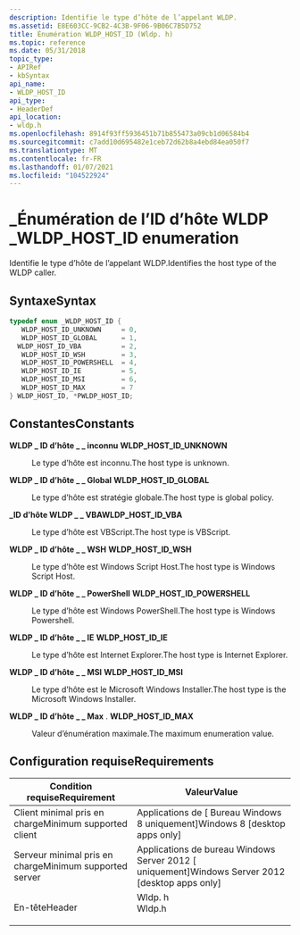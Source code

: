 ```yaml
---
description: Identifie le type d’hôte de l’appelant WLDP.
ms.assetid: E8E603CC-9CB2-4C3B-9F06-9B06C7B5D752
title: Énumération WLDP_HOST_ID (Wldp. h)
ms.topic: reference
ms.date: 05/31/2018
topic_type:
- APIRef
- kbSyntax
api_name:
- WLDP_HOST_ID
api_type:
- HeaderDef
api_location:
- wldp.h
ms.openlocfilehash: 8914f93ff5936451b71b855473a09cb1d06584b4
ms.sourcegitcommit: c7add10d695482e1ceb72d62b8a4ebd84ea050f7
ms.translationtype: MT
ms.contentlocale: fr-FR
ms.lasthandoff: 01/07/2021
ms.locfileid: "104522924"
---
```

# <a name="wldp_host_id-enumeration"></a><span data-ttu-id="372c5-103">\_Énumération de l’ID d’hôte WLDP \_</span><span class="sxs-lookup"><span data-stu-id="372c5-103">WLDP\_HOST\_ID enumeration</span></span>

<span data-ttu-id="372c5-104">Identifie le type d’hôte de l’appelant WLDP.</span><span class="sxs-lookup"><span data-stu-id="372c5-104">Identifies the host type of the WLDP caller.</span></span>

## <a name="syntax"></a><span data-ttu-id="372c5-105">Syntaxe</span><span class="sxs-lookup"><span data-stu-id="372c5-105">Syntax</span></span>


```C++
typedef enum _WLDP_HOST_ID { 
   WLDP_HOST_ID_UNKNOWN     = 0,
   WLDP_HOST_ID_GLOBAL      = 1,
  WLDP_HOST_ID_VBA          = 2,
   WLDP_HOST_ID_WSH         = 3,
   WLDP_HOST_ID_POWERSHELL  = 4,
   WLDP_HOST_ID_IE          = 5,
   WLDP_HOST_ID_MSI         = 6,
   WLDP_HOST_ID_MAX         = 7
} WLDP_HOST_ID, *PWLDP_HOST_ID;
```



## <a name="constants"></a><span data-ttu-id="372c5-106">Constantes</span><span class="sxs-lookup"><span data-stu-id="372c5-106">Constants</span></span>

<dl> <dt>

<span data-ttu-id="372c5-107"><span id="_WLDP_HOST_ID_UNKNOWN_"></span><span id="_wldp_host_id_unknown_"></span>**WLDP \_ ID d’hôte \_ \_ inconnu**</span><span class="sxs-lookup"><span data-stu-id="372c5-107"><span id="_WLDP_HOST_ID_UNKNOWN_"></span><span id="_wldp_host_id_unknown_"></span> **WLDP\_HOST\_ID\_UNKNOWN**</span></span> 
</dt> <dd>

<span data-ttu-id="372c5-108">Le type d’hôte est inconnu.</span><span class="sxs-lookup"><span data-stu-id="372c5-108">The host type is unknown.</span></span>

</dd> <dt>

<span data-ttu-id="372c5-109"><span id="_WLDP_HOST_ID_GLOBAL"></span><span id="_wldp_host_id_global"></span>**WLDP \_ ID d’hôte \_ \_ Global**</span><span class="sxs-lookup"><span data-stu-id="372c5-109"><span id="_WLDP_HOST_ID_GLOBAL"></span><span id="_wldp_host_id_global"></span> **WLDP\_HOST\_ID\_GLOBAL**</span></span>
</dt> <dd>

<span data-ttu-id="372c5-110">Le type d’hôte est stratégie globale.</span><span class="sxs-lookup"><span data-stu-id="372c5-110">The host type is global policy.</span></span>

</dd> <dt>

<span data-ttu-id="372c5-111"><span id="WLDP_HOST_ID_VBA"></span><span id="wldp_host_id_vba"></span>**\_ID d’hôte WLDP \_ \_ VBA**</span><span class="sxs-lookup"><span data-stu-id="372c5-111"><span id="WLDP_HOST_ID_VBA"></span><span id="wldp_host_id_vba"></span>**WLDP\_HOST\_ID\_VBA**</span></span>
</dt> <dd>

<span data-ttu-id="372c5-112">Le type d’hôte est VBScript.</span><span class="sxs-lookup"><span data-stu-id="372c5-112">The host type is VBScript.</span></span>

</dd> <dt>

<span data-ttu-id="372c5-113"><span id="_WLDP_HOST_ID_WSH"></span><span id="_wldp_host_id_wsh"></span>**WLDP \_ ID d’hôte \_ \_ WSH**</span><span class="sxs-lookup"><span data-stu-id="372c5-113"><span id="_WLDP_HOST_ID_WSH"></span><span id="_wldp_host_id_wsh"></span> **WLDP\_HOST\_ID\_WSH**</span></span>
</dt> <dd>

<span data-ttu-id="372c5-114">Le type d’hôte est Windows Script Host.</span><span class="sxs-lookup"><span data-stu-id="372c5-114">The host type is Windows Script Host.</span></span>

</dd> <dt>

<span data-ttu-id="372c5-115"><span id="_WLDP_HOST_ID_POWERSHELL"></span><span id="_wldp_host_id_powershell"></span>**WLDP \_ ID d’hôte \_ \_ PowerShell**</span><span class="sxs-lookup"><span data-stu-id="372c5-115"><span id="_WLDP_HOST_ID_POWERSHELL"></span><span id="_wldp_host_id_powershell"></span> **WLDP\_HOST\_ID\_POWERSHELL**</span></span>
</dt> <dd>

<span data-ttu-id="372c5-116">Le type d’hôte est Windows PowerShell.</span><span class="sxs-lookup"><span data-stu-id="372c5-116">The host type is Windows Powershell.</span></span>

</dd> <dt>

<span data-ttu-id="372c5-117"><span id="_WLDP_HOST_ID_IE"></span><span id="_wldp_host_id_ie"></span>**WLDP \_ ID d’hôte \_ \_ IE**</span><span class="sxs-lookup"><span data-stu-id="372c5-117"><span id="_WLDP_HOST_ID_IE"></span><span id="_wldp_host_id_ie"></span> **WLDP\_HOST\_ID\_IE**</span></span>
</dt> <dd>

<span data-ttu-id="372c5-118">Le type d’hôte est Internet Explorer.</span><span class="sxs-lookup"><span data-stu-id="372c5-118">The host type is Internet Explorer.</span></span>

</dd> <dt>

<span data-ttu-id="372c5-119"><span id="_WLDP_HOST_ID_MSI"></span><span id="_wldp_host_id_msi"></span>**WLDP \_ ID d’hôte \_ \_ MSI**</span><span class="sxs-lookup"><span data-stu-id="372c5-119"><span id="_WLDP_HOST_ID_MSI"></span><span id="_wldp_host_id_msi"></span> **WLDP\_HOST\_ID\_MSI**</span></span>
</dt> <dd>

<span data-ttu-id="372c5-120">Le type d’hôte est le Microsoft Windows Installer.</span><span class="sxs-lookup"><span data-stu-id="372c5-120">The host type is the Microsoft Windows Installer.</span></span>

</dd> <dt>

<span data-ttu-id="372c5-121"><span id="_WLDP_HOST_ID_MAX__"></span><span id="_wldp_host_id_max__"></span>**WLDP \_ ID d’hôte \_ \_ Max** .</span><span class="sxs-lookup"><span data-stu-id="372c5-121"><span id="_WLDP_HOST_ID_MAX__"></span><span id="_wldp_host_id_max__"></span> **WLDP\_HOST\_ID\_MAX**</span></span> 
</dt> <dd>

<span data-ttu-id="372c5-122">Valeur d’énumération maximale.</span><span class="sxs-lookup"><span data-stu-id="372c5-122">The maximum enumeration value.</span></span>

</dd> </dl>

## <a name="requirements"></a><span data-ttu-id="372c5-123">Configuration requise</span><span class="sxs-lookup"><span data-stu-id="372c5-123">Requirements</span></span>



| <span data-ttu-id="372c5-124">Condition requise</span><span class="sxs-lookup"><span data-stu-id="372c5-124">Requirement</span></span> | <span data-ttu-id="372c5-125">Valeur</span><span class="sxs-lookup"><span data-stu-id="372c5-125">Value</span></span> |
|-------------------------------------|-----------------------------------------------------------------------------------|
| <span data-ttu-id="372c5-126">Client minimal pris en charge</span><span class="sxs-lookup"><span data-stu-id="372c5-126">Minimum supported client</span></span><br/> | <span data-ttu-id="372c5-127">Applications de \[ Bureau Windows 8 uniquement\]</span><span class="sxs-lookup"><span data-stu-id="372c5-127">Windows 8 \[desktop apps only\]</span></span><br/>                                        |
| <span data-ttu-id="372c5-128">Serveur minimal pris en charge</span><span class="sxs-lookup"><span data-stu-id="372c5-128">Minimum supported server</span></span><br/> | <span data-ttu-id="372c5-129">Applications de bureau Windows Server 2012 \[ uniquement\]</span><span class="sxs-lookup"><span data-stu-id="372c5-129">Windows Server 2012 \[desktop apps only\]</span></span><br/>                              |
| <span data-ttu-id="372c5-130">En-tête</span><span class="sxs-lookup"><span data-stu-id="372c5-130">Header</span></span><br/>                   | <dl> <span data-ttu-id="372c5-131"><dt>Wldp. h</dt></span><span class="sxs-lookup"><span data-stu-id="372c5-131"><dt>Wldp.h</dt></span></span> </dl> |



 

 





